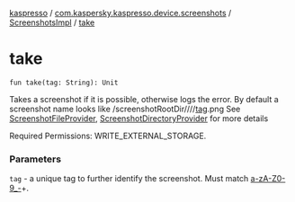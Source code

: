 [kaspresso](../../index.md) / [com.kaspersky.kaspresso.device.screenshots](../index.md) / [ScreenshotsImpl](index.md) / [take](./take.md)

# take

`fun take(tag: String): Unit`

Takes a screenshot if it is possible, otherwise logs the error.
By default a screenshot name looks like /screenshotRootDir////[tag](take.md#com.kaspersky.kaspresso.device.screenshots.ScreenshotsImpl$take(kotlin.String)/tag).png
See [ScreenshotFileProvider](#), [ScreenshotDirectoryProvider](../../com.kaspersky.kaspresso.device.screenshots.screenshotfiles/-screenshot-directory-provider/index.md) for more details

Required Permissions: WRITE_EXTERNAL_STORAGE.

### Parameters

`tag` - a unique tag to further identify the screenshot. Must match [a-zA-Z0-9_-](#)+.